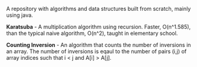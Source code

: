 A repository with algorithms and data structures built from scratch, mainly using java.

**Karatsuba** - A multiplication algorithm using recursion. Faster, O(n^1.585), than the typical naive algorithm, O(n^2), taught in elementary school.

**Counting Inversion** - An algorithm that counts the number of inversions in an array. The number of inversions is eqaul to the number of pairs (i,j) of array indices such that i < j and A[i] > A[j].